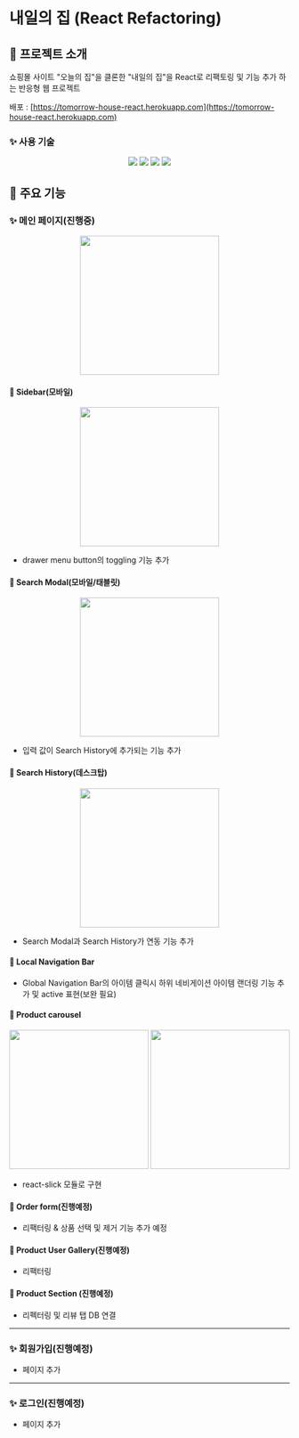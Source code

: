 # 내일의 집 (React Refactoring)

## 🌟 프로젝트 소개

쇼핑몰 사이트 "오늘의 집"을 클론한 "내일의 집"을 React로 리팩토링 및 기능 추가 하는 반응형 웹 프로젝트

배포 : [https://tomorrow-house-react.herokuapp.com](https://tomorrow-house-react.herokuapp.com)

### ✨ 사용 기술

<p align='center'>
    <img src="https://img.shields.io/badge/Typescript-v4.7.3-3178C6?logo=typescript"/>
    <img src="https://img.shields.io/badge/React-v18.1.0-61DAFB?logo=React"/>
    <img src="https://img.shields.io/badge/SCSS-v1.52.3-CC6699?logo=Sass">
    <img src="https://img.shields.io/badge/Heroku-v7.62.0-430098?logo=Heroku">
</p>

## 🌟 주요 기능

### ✨ 메인 페이지(진행중)

<p align='center'>
<img width='250px' src='https://user-images.githubusercontent.com/85104727/185115967-60d04558-66ba-432f-a992-7181348941fe.png'>
</p>

#### 🎇 Sidebar(모바일)

<p align='center'>
<img width='250px' src='https://user-images.githubusercontent.com/85104727/185127405-1444f6ee-7f6d-4020-92ab-262dc5dc2972.gif'>
</p>

- drawer menu button의 toggling 기능 추가

#### 🎇 Search Modal(모바일/태블릿)

<p align='center'>
<img width='250px' src='https://user-images.githubusercontent.com/85104727/185139065-4bba2815-a783-49cf-8cea-fb03337b07e9.gif'>
</p>

- 입력 값이 Search History에 추가되는 기능 추가

#### 🎇 Search History(데스크탑)

<p align='center'>
<img width='250px' src='https://user-images.githubusercontent.com/85104727/185141336-d1978c8c-ea0f-4f17-a36d-0d9fa7fc2749.gif'>
</p>

- Search Modal과 Search History가 연동 기능 추가

#### 🎇 Local Navigation Bar

- Global Navigation Bar의 아이템 클릭시 하위 네비게이션 아이템 랜더링 기능 추가 및 active 표현(보완 필요)

#### 🎇 Product carousel

<p align='center'>
<img width='250px' src='https://user-images.githubusercontent.com/85104727/185131127-cf9d60f2-fff3-455b-9be0-f5a86918bbac.gif'>
<img width='250px' src='https://user-images.githubusercontent.com/85104727/185142319-b65eb8f7-2339-4bf7-a918-7f3050622c2b.gif'>
</p>

- react-slick 모듈로 구현

#### 🎇 Order form(진행예정)

- 리팩터링 & 상품 선택 및 제거 기능 추가 예정

#### 🎇 Product User Gallery(진행예정)

- 리팩터링

#### 🎇 Product Section (진행예정)

- 리펙터링 및 리뷰 탭 DB 연결

---

### ✨ 회원가입(진행예정)

- 페이지 추가

---

### ✨ 로그인(진행예정)

- 페이지 추가
